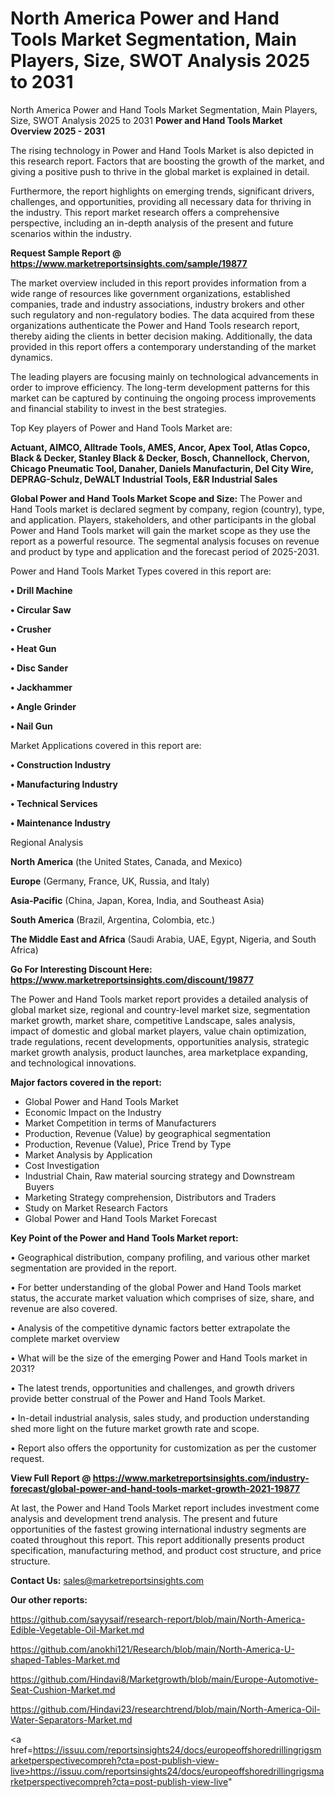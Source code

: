 # North America Power and Hand Tools Market Segmentation, Main Players, Size, SWOT Analysis 2025 to 2031
North America Power and Hand Tools Market Segmentation, Main Players, Size, SWOT Analysis 2025 to 2031
<Strong> Power and Hand Tools Market Overview 2025 - 2031</strong>

The rising technology in Power and Hand Tools Market is also depicted in this research report. Factors that are boosting the growth of the market, and giving a positive push to thrive in the global market is explained in detail.

Furthermore, the report highlights on emerging trends, significant drivers, challenges, and opportunities, providing all necessary data for thriving in the industry. This report market research offers a comprehensive perspective, including an in-depth analysis of the present and future scenarios within the industry.

<strong>Request Sample Report @ <a href=https://www.marketreportsinsights.com/sample/19877>https://www.marketreportsinsights.com/sample/19877</a></strong>

The market overview included in this report provides information from a wide range of resources like government organizations, established companies, trade and industry associations, industry brokers and other such regulatory and non-regulatory bodies. The data acquired from these organizations authenticate the Power and Hand Tools research report, thereby aiding the clients in better decision making. Additionally, the data provided in this report offers a contemporary understanding of the market dynamics.

The leading players are focusing mainly on technological advancements in order to improve efficiency. The long-term development patterns for this market can be captured by continuing the ongoing process improvements and financial stability to invest in the best strategies.

Top Key players of Power and Hand Tools Market are:

<strong>Actuant, AIMCO, Alltrade Tools, AMES, Ancor, Apex Tool, Atlas Copco, Black & Decker, Stanley Black & Decker, Bosch, Channellock, Chervon, Chicago Pneumatic Tool, Danaher, Daniels Manufacturin, Del City Wire, DEPRAG-Schulz, DeWALT Industrial Tools, E&R Industrial Sales</strong>

<strong><b>Global Power and Hand Tools Market Scope and Size:</b></strong>
The Power and Hand Tools market is declared segment by company, region (country), type, and application. Players, stakeholders, and other participants in the global Power and Hand Tools market will gain the market scope as they use the report as a powerful resource. The segmental analysis focuses on revenue and product by type and application and the forecast period of 2025-2031.

Power and Hand Tools Market Types covered in this report are:

<strong>• Drill Machine

• Circular Saw

• Crusher

• Heat Gun

• Disc Sander

• Jackhammer

• Angle Grinder

• Nail Gun</strong>

Market Applications covered in this report are:

<strong>• Construction Industry

• Manufacturing Industry

• Technical Services

• Maintenance Industry</strong> 

Regional Analysis

<strong>North America</strong> (the United States, Canada, and Mexico)

<strong>Europe</strong> (Germany, France, UK, Russia, and Italy)

<strong>Asia-Pacific</strong> (China, Japan, Korea, India, and Southeast Asia)

<strong>South America</strong> (Brazil, Argentina, Colombia, etc.)

<strong>The Middle East and Africa</strong> (Saudi Arabia, UAE, Egypt, Nigeria, and South Africa)

<strong>Go For Interesting Discount Here: <a href=https://www.marketreportsinsights.com/discount/19877>https://www.marketreportsinsights.com/discount/19877</a></strong>

The Power and Hand Tools market report provides a detailed analysis of global market size, regional and country-level market size, segmentation market growth, market share, competitive Landscape, sales analysis, impact of domestic and global market players, value chain optimization, trade regulations, recent developments, opportunities analysis, strategic market growth analysis, product launches, area marketplace expanding, and technological innovations.

<strong><b>Major factors covered in the report:</b></strong>
<ul>
  <li>Global Power and Hand Tools Market </li>
  <li>Economic Impact on the Industry</li>
  <li>Market Competition in terms of Manufacturers</li>
  <li>Production, Revenue (Value) by geographical segmentation</li>
  <li>Production, Revenue (Value), Price Trend by Type</li>
  <li>Market Analysis by Application</li>
  <li>Cost Investigation</li>
  <li>Industrial Chain, Raw material sourcing strategy and Downstream Buyers</li>
  <li>Marketing Strategy comprehension, Distributors and Traders</li>
  <li>Study on Market Research Factors</li>
  <li>Global Power and Hand Tools Market Forecast</li>
</ul>

<strong><b>Key Point of the Power and Hand Tools Market report:</b></strong>

• Geographical distribution, company profiling, and various other market segmentation are provided in the report.

• For better understanding of the global Power and Hand Tools market status, the accurate market valuation which comprises of size, share, and revenue are also covered.

• Analysis of the competitive dynamic factors better extrapolate the complete market overview

• What will be the size of the emerging Power and Hand Tools market in 2031?

• The latest trends, opportunities and challenges, and growth drivers provide better construal of the Power and Hand Tools Market.

• In-detail industrial analysis, sales study, and production understanding shed more light on the future market growth rate and scope.

• Report also offers the opportunity for customization as per the customer request.

<strong><b>View Full Report @ <a href=https://www.marketreportsinsights.com/industry-forecast/global-power-and-hand-tools-market-growth-2021-19877>https://www.marketreportsinsights.com/industry-forecast/global-power-and-hand-tools-market-growth-2021-19877</a></b></strong>


At last, the Power and Hand Tools Market report includes investment come analysis and development trend analysis. The present and future opportunities of the fastest growing international industry segments are coated throughout this report. This report additionally presents product specification, manufacturing method, and product cost structure, and price structure.

<strong>Contact Us:</strong>
sales@marketreportsinsights.com

<strong>Our other reports:</strong>

<a href=https://github.com/sayysaif/research-report/blob/main/North-America-Edible-Vegetable-Oil-Market.md>https://github.com/sayysaif/research-report/blob/main/North-America-Edible-Vegetable-Oil-Market.md</a>

<a href=https://github.com/anokhi121/Research/blob/main/North-America-U-shaped-Tables-Market.md>https://github.com/anokhi121/Research/blob/main/North-America-U-shaped-Tables-Market.md</a>

<a href=https://github.com/Hindavi8/Marketgrowth/blob/main/Europe-Automotive-Seat-Cushion-Market.md>https://github.com/Hindavi8/Marketgrowth/blob/main/Europe-Automotive-Seat-Cushion-Market.md</a>

<a href=https://github.com/Hindavi23/researchtrend/blob/main/North-America-Oil-Water-Separators-Market.md>https://github.com/Hindavi23/researchtrend/blob/main/North-America-Oil-Water-Separators-Market.md</a>

<a href=https://issuu.com/reportsinsights24/docs/europeoffshoredrillingrigsmarketperspectivecompreh?cta=post-publish-view-live>https://issuu.com/reportsinsights24/docs/europeoffshoredrillingrigsmarketperspectivecompreh?cta=post-publish-view-live</a>"
